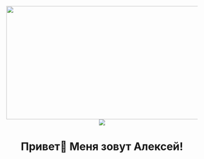 <br clear="both">

<div align="center">
  <img height="300" width="600" src="https://user-images.githubusercontent.com/74038190/225813708-98b745f2-7d22-48cf-9150-083f1b00d6c9.gif"  />
  <img src="https://readme-typing-svg.herokuapp.com?color=blue&lines=Привет👋 Меня зовут Владимир, я FRONTEND Разработчик.">
</div>

###

<h1 align="center">Привет👋 Меня зовут Алексей!</h1>
